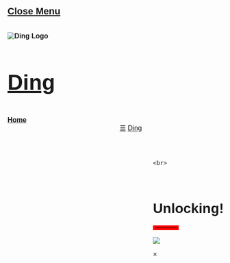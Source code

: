 <!DOCTYPE html>
<html lang="en">
<title>Ding</title>
<meta charset="UTF-8">
<meta name="viewport" content="width=device-width, initial-scale=1">
<link rel="stylesheet" href="https://www.w3schools.com/w3css/4/w3.css">
<link rel="stylesheet" href="https://fonts.googleapis.com/css?family=Poppins">
<style>
body,h1,h2,h3,h4,h5 {font-family: "Poppins", sans-serif}
body {font-size:16px;}
.w3-half img{margin-bottom:-6px;margin-top:16px;opacity:0.8;cursor:pointer}
.w3-half img:hover{opacity:1}
.button {
  display: inline-block;
  border-radius: 4px;
  background-color: #f4511e;
  border: none;
  color: #FFFFFF;
  text-align: center;
	align:center;
  font-size: 28px;
  padding: 10px;
  width: 200px;
  transition: all 0.5s;
  cursor: pointer;
  margin: 5px;
	text-decoration: none;
}

.button span {
  cursor: pointer;
  display: inline-block;
  position: relative;
  transition: 0.5s;
}

.button span:after {
  content: '\00bb';
  position: absolute;
  opacity: 0;
  top: 0;
  right: -20px;
  transition: 0.5s;
}

.button:hover span {
  padding-right: 25px;
}

.button:hover span:after {
  opacity: 1;
  right: 0;
}
</style>
<body>

<!-- Sidebar/menu -->
<nav class="w3-sidebar w3-red w3-collapse w3-top w3-large w3-padding" style="z-index:3;width:300px;font-weight:bold;" id="mySidebar"><br>
  <a href="javascript:void(0)" onclick="w3_close()" class="w3-button w3-hide-large w3-display-topleft" style="width:100%;font-size:22px">Close Menu</a>
  <div class="w3-container">
		<br>
		<br>
		<img src="https://media.discordapp.net/attachments/689608240199500051/693586694976569414/imageonline-co-darkenimage.png" alt="Ding Logo">
		<br>
		    <h3 class="w3-padding-64"; style="font-size: 50px"><b><a href="https://digitalripple.github.io/DoorDing/">Ding</a></b>
		</h3>
  </div>
  <div class="w3-bar-block">
    <a href="https://digitalripple.github.io/DoorDing/" onclick="w3_close()" class="w3-bar-item w3-button w3-hover-white">Home</a>  
  </div>
</nav>

<!-- Top menu on small screens -->
<header class="w3-container w3-top w3-hide-large w3-red w3-xlarge w3-padding">
  <a href="javascript:void(0)" class="w3-button w3-red w3-margin-right" onclick="w3_open()">☰</a>
  <span><a href="https://digitalripple.github.io/DoorDing/">Ding</a></span>
</header>
<!-- Overlay effect when opening sidebar on small screens -->
<div class="w3-overlay w3-hide-large" onclick="w3_close()" style="cursor:pointer" title="close side menu" id="myOverlay"></div>

<!-- !PAGE CONTENT! -->
<div class="w3-main" style="margin-left:340px;margin-right:40px">

  <!-- Header -->
	<br>
  <div class="w3-container" style="margin-top:80px" id="showcase">
    <h1 class="w3-jumbo"><b>Unlocking!</b></h1>
    <hr style="width:50px;border:5px solid red" class="w3-round">
  </div>

<img src="https://media.discordapp.net/attachments/689608240199500051/694038348859179038/giphy.gif"></img>
<meta http-equiv="Refresh" content="2; url=https://digitalripple.github.io/VideoFeed/" />								       

  <!-- Photo grid (modal) -->
  <div class="w3-row-padding">
    <div class="w3-half">
  </div>

  <!-- Modal for full size images on click-->
  <div id="modal01" class="w3-modal w3-black" style="padding-top:0" onclick="this.style.display='none'">
    <span class="w3-button w3-black w3-xxlarge w3-display-topright">×</span>
    <div class="w3-modal-content w3-animate-zoom w3-center w3-transparent w3-padding-64">
      <img id="img01" class="w3-image">
      <p id="caption"></p>
    </div>
  </div>

  


<!-- End page content -->
</div>

<script>
// Script to open and close sidebar
function w3_open() {
  document.getElementById("mySidebar").style.display = "block";
  document.getElementById("myOverlay").style.display = "block";
}
 
function w3_close() {
  document.getElementById("mySidebar").style.display = "none";
  document.getElementById("myOverlay").style.display = "none";
}

// Modal Image Gallery
function onClick(element) {
  document.getElementById("img01").src = element.src;
  document.getElementById("modal01").style.display = "block";
  var captionText = document.getElementById("caption");
  captionText.innerHTML = element.alt;
}
</script>

</body>
</html>
